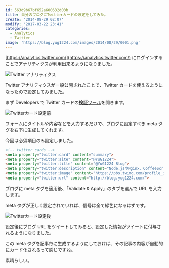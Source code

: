 ```yaml
---
id: 563d9b67bf652a600632d03b
title: 自分のブログにTwitterカードの設定をしてみた。
create: '2014-08-29 02:07'
modify: '2017-03-22 23:41'
categories:
  - Analytics
  - Twitter
image: 'https://blog.yug1224.com/images/2014/08/29/0001.png'
---
```


[https://analytics.twitter.com/](https://analytics.twitter.com/) にログインすることでアナリティクスが利用出来るようになりました。

![Twitter アナリティクス](/images/2014/08/29/0001.png)

Twitter アナリティクスが一般公開されたことで、Twitter カードを使えるようになったので設定してみました。

<!-- more -->

まず Developers で Twitter カードの[検証ツール](https://dev.twitter.com/docs/cards/validation/validator)を開きます。

![Twitterカード設定前](/images/2014/08/29/0002.png)

フォームにタイトルや内容などを入力するだけで、ブログに設定すべき meta タグを右下に生成してくれます。

今回は必須項目のみ設定しました。

```html
<!-- twitter cards -->
<meta property="twitter:card" content="summary">
<meta property="twitter:site" content="@YuG1224">
<meta property="twitter:title" content="@YuG1224 Blog">
<meta property="twitter:description" content="Node.jsやNginx、CoffeeScriptが好きなWebエンジニアです。">
<meta property="twitter:image" content="https://pbs.twimg.com/profile_images/459990144779419648/bp4WxqdH.jpeg">
<meta property="twitter:url" content="http://blog.yug1224.com/">
```

ブログに meta タグを適用後、「Validate & Apply」のタブを選んで URL を入力します。

meta タグが正しく設定されていれば、信号は全て緑色になるはずです。

![Twitterカード設定後](/images/2014/08/29/0003.png)

設定後にブログ URL をツイートしてみると、設定した情報がツイートに付与されるようになりました。

この meta タグを記事毎に生成するようにしておけば、その記事の内容が自動的にカード化されるって感じですね。

素晴らしい。

